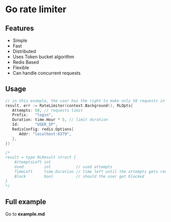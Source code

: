# Go rate limiter

## Features

- Simple
- Fast
- Distributed
- Uses Token bucket algorithm
- Redis Based
- Flexible
- Can handle concurrent requests

## Usage

```go
// in this example, the user has the right to make only 50 requests in 5 hours. 
result, err := RateLimiter(context.Background(), RLOpts{
   Attempts: 50, // requests limit
   Prefix:   "login",
   Duration: time.Hour * 5, // limit duration
   Id:       "USER_IP",
   RedisConfig: redis.Options{
      Addr: "localhost:6379",
   },
})

/*
result = type RLResult struct {
	AttemptsLeft int
	Used         int           // used attempts
	TimeLeft     time.Duration // time left until the attempts gets renewed
	Block        bool          // should the user get blocked
}
*/
```


## Full example

Go to **example.md**
